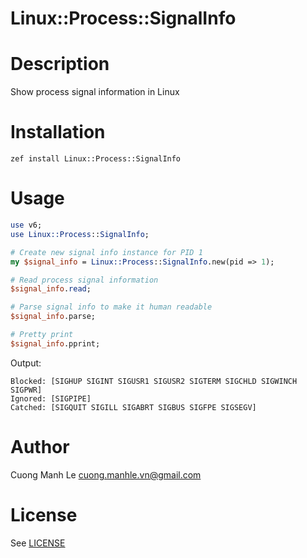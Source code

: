 # Linux::Process::SignalInfo

# Description

Show process signal information in Linux

# Installation

```
zef install Linux::Process::SignalInfo
```

# Usage

```perl
use v6;
use Linux::Process::SignalInfo;

# Create new signal info instance for PID 1
my $signal_info = Linux::Process::SignalInfo.new(pid => 1);

# Read process signal information
$signal_info.read;

# Parse signal info to make it human readable
$signal_info.parse;

# Pretty print
$signal_info.pprint;

```
Output:
```
Blocked: [SIGHUP SIGINT SIGUSR1 SIGUSR2 SIGTERM SIGCHLD SIGWINCH SIGPWR]
Ignored: [SIGPIPE]
Catched: [SIGQUIT SIGILL SIGABRT SIGBUS SIGFPE SIGSEGV]
```

# Author

Cuong Manh Le <cuong.manhle.vn@gmail.com>

# License

See [LICENSE](https://github.com/cuonglm/p6-linux-process-signalinfo/blob/master/LICENSE)
